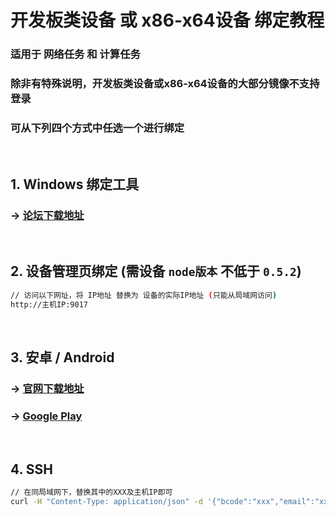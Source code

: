 # 开发板类设备 或 x86-x64设备 绑定教程

### 适用于 网络任务 和 计算任务
### 除非有特殊说明，开发板类设备或x86-x64设备的大部分镜像不支持登录 
### 可从下列四个方式中任选一个进行绑定  
<br>

## 1. Windows 绑定工具
### -> [论坛下载地址](https://bonuscloud.club/viewtopic.php?f=52&t=5233)  
<br>

## 2. 设备管理页绑定 (需设备 `node版本` 不低于 `0.5.2`)
```bash
// 访问以下网址，将 IP地址 替换为 设备的实际IP地址 (只能从局域网访问)
http://主机IP:9017
```
<br>

## 3. 安卓 / Android
### -> [官网下载地址](http://bonuscloud-imgs.oss.cn-north-1.jcloudcs.com/BonusCloud-LiteNode-admin-forPI.apk) 
### -> [Google Play](https://play.google.com/store/apps/details?id=io.bonuscloud.app)
<br>

## 4. SSH
```bash
// 在同局域网下，替换其中的XXX及主机IP即可
curl -H "Content-Type: application/json" -d '{"bcode":"xxx","email":"xxx@xxx"}' http://主机ip:9017/bound
```
